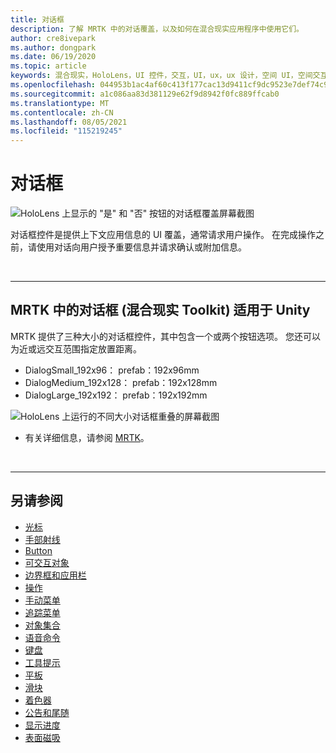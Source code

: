 ```yaml
---
title: 对话框
description: 了解 MRTK 中的对话覆盖，以及如何在混合现实应用程序中使用它们。
author: cre8ivepark
ms.author: dongpark
ms.date: 06/19/2020
ms.topic: article
keywords: 混合现实，HoloLens，UI 控件，交互，UI，ux，ux 设计，空间 UI，空间交互，三维 UI，三维 ux，混合现实耳机，windows mixed reality 耳机，虚拟现实耳机，HoloLens，MRTK，混合现实 Toolkit
ms.openlocfilehash: 044953b1ac4af60c413f177cac13d9411cf9dc9523e7def74c99487eb5ee6102
ms.sourcegitcommit: a1c086aa83d381129e62f9d8942f0fc889ffcab0
ms.translationtype: MT
ms.contentlocale: zh-CN
ms.lasthandoff: 08/05/2021
ms.locfileid: "115219245"
---
```

# <a name="dialog"></a>对话框

![HoloLens 上显示的 "是" 和 "否" 按钮的对话框覆盖屏幕截图](images/MRTK_UX_Dialog.jpg)

对话框控件是提供上下文应用信息的 UI 覆盖，通常请求用户操作。 在完成操作之前，请使用对话向用户授予重要信息并请求确认或附加信息。

<br>

---

## <a name="dialog-in-mrtk-mixed-reality-toolkit-for-unity"></a>MRTK 中的对话框 (混合现实 Toolkit) 适用于 Unity
MRTK 提供了三种大小的对话框控件，其中包含一个或两个按钮选项。 您还可以为近或远交互范围指定放置距离。 

- DialogSmall_192x96： prefab：192x96mm
- DialogMedium_192x128： prefab：192x128mm
- DialogLarge_192x192： prefab：192x192mm

![HoloLens 上运行的不同大小对话框重叠的屏幕截图](images/MRTK_UX_Dialog_Types.jpg)


* 有关详细信息，请参阅 [MRTK](/windows/mixed-reality/mrtk-unity/features/ux-building-blocks/dialog)。

<br>

---

## <a name="see-also"></a>另请参阅

* [光标](cursors.md)
* [手部射线](point-and-commit.md)
* [Button](button.md)
* [可交互对象](interactable-object.md)
* [边界框和应用栏](app-bar-and-bounding-box.md)
* [操作](direct-manipulation.md)
* [手动菜单](hand-menu.md)
* [追踪菜单](near-menu.md)
* [对象集合](object-collection.md)
* [语音命令](voice-input.md)
* [键盘](keyboard.md)
* [工具提示](tooltip.md)
* [平板](slate.md)
* [滑块](slider.md)
* [着色器](shader.md)
* [公告和尾随](billboarding-and-tag-along.md)
* [显示进度](progress.md)
* [表面磁吸](surface-magnetism.md)